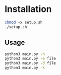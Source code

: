 # Installation

```bash
chmod +x setup.sh
./setup.sh
```

## Usage

```bash
python3 main.py -h
python3 main.py -e file
python3 main.py -d file
python3 main.py -k
```
